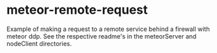 meteor-remote-request
=====================

Example of making a request to a remote service behind a firewall with 
meteor ddp.  See the respective readme's in the meteorServer and nodeClient
directories.


